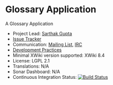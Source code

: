 # Glossary Application

A Glossary Application

* Project Lead: [Sarthak Gupta](http://www.xwiki.org/xwiki/bin/view/XWiki/sgc_072)
* [Issue Tracker](http://jira.xwiki.org/browse/GLOSSARY)
* Communication: [Mailing List](http://dev.xwiki.org/xwiki/bin/view/Community/MailingLists), [IRC](http://dev.xwiki.org/xwiki/bin/view/Community/IRC)
* [Development Practices](http://dev.xwiki.org)
* Minimal XWiki version supported: XWiki 8.4
* License: LGPL 2.1
* Translations: N/A
* Sonar Dashboard: N/A
* Continuous Integration Status: [![Build Status](http://ci.xwiki.org/buildStatus/icon?job=XWiki%20Contrib/application-glossary/master)](http://ci.xwiki.org/view/Contrib/job/XWiki%20Contrib/job/application-glossary/job/master/)
